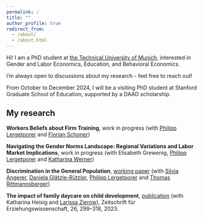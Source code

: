 ```yaml
---
permalink: /
title: ""
author_profile: true
redirect_from: 
  - /about/
  - /about.html
---
```


Hi! I am a PhD student at [the Technical University of Munich](https://www.mgt.tum.de/global-center-for-family-enterprise/prof-dr-philipp-lergetporer), interested in Gender and Labor Economics, Education, and Behavioral Economics.

I’m always open to discussions about my research - feel free to reach out!

From October to December 2024, I will be a visiting PhD student at Stanford Graduate School of Education, supported by a DAAD scholarship.



My research
------
**Workers Beliefs about Firm Training**, work in progress (with [Philipp Lergetporer](https://sites.google.com/lergetporer.at/philipplergetporereconomics) and [Florian Schoner](https://www.ifo.de/schoner-f))

**Navigating the Gender Norms Landscape: Regional Variations and Labor Market Implications**, work in progress (with Elisabeth Grewenig, [Philipp Lergetporer](https://sites.google.com/lergetporer.at/philipplergetporereconomics) and [Katharina Werner](https://sites.google.com/view/wernerkatharina/home?authuser=0))

**Discrimination in the General Population**, [working paper](https://www.iza.org/publications/dp/16984/discrimination-in-the-general-population) (with [Silvia Angerer](https://sites.google.com/umit.at/silvia-angerer/home), [Daniela Glätzle-Rützler](https://sites.google.com/view/daniela-glaetzle-ruetzler/), [Philipp Lergetporer](https://sites.google.com/lergetporer.at/philipplergetporereconomics) and [Thomas Rittmannsberger](https://sites.google.com/view/thomasrittmannsberger/home?authuser=0))

**The impact of family daycare on child development**, [publication](https://link.springer.com/article/10.1007/s11618-023-01150-2) (with Katharina Heisig and [Larissa Zierow](https://sites.google.com/view/larissa-zierow/home?authuser=0)), Zeitschrift für Erziehungswissenschaft, 26, 299–318, 2023. 


